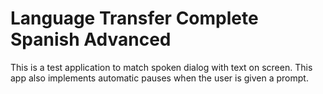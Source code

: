 # Language Transfer Complete Spanish Advanced

This is a test application to match spoken dialog with text on screen. This app also implements automatic pauses when the user is given a prompt.
